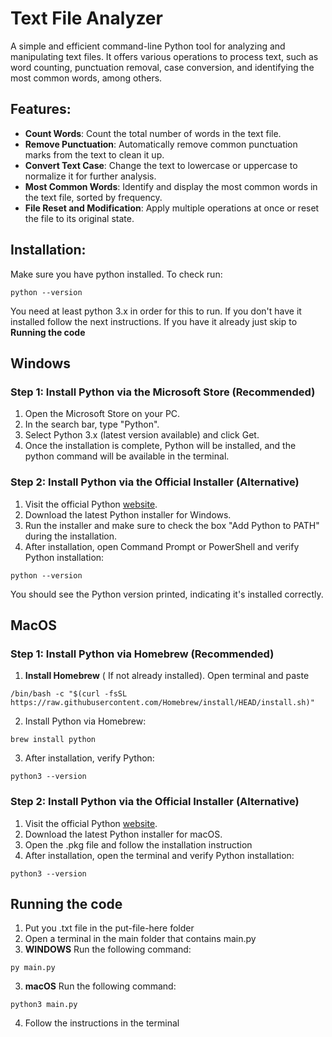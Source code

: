 # Text File Analyzer

A simple and efficient command-line Python tool for analyzing and manipulating text files. It offers various operations to process text, such as word counting, punctuation removal, case conversion, and identifying the most common words, among others.

## Features:
- **Count Words**: Count the total number of words in the text file.
- **Remove Punctuation**: Automatically remove common punctuation marks from the text to clean it up.
- **Convert Text Case**: Change the text to lowercase or uppercase to normalize it for further analysis.
- **Most Common Words**: Identify and display the most common words in the text file, sorted by frequency.
- **File Reset and Modification**: Apply multiple operations at once or reset the file to its original state.

## Installation:

Make sure you have python installed. To check run:
```
python --version
```
You need at least python 3.x in order for this to run.
If you don't have it installed follow the next instructions.
If you have it already just skip to **Running the code**

## Windows

### **Step 1: Install Python via the Microsoft Store (Recommended)**

1. Open the Microsoft Store on your PC.
2. In the search bar, type "Python".
3. Select Python 3.x (latest version available) and click Get.
4. Once the installation is complete, Python will be installed, and the python command will be available in the terminal.

### **Step 2: Install Python via the Official Installer (Alternative)**
1. Visit the official Python [website](https://www.python.org/downloads/).
2. Download the latest Python installer for Windows.
3. Run the installer and make sure to check the box "Add Python to PATH" during the installation.
4. After installation, open Command Prompt or PowerShell and verify Python installation:
```
python --version
```
You should see the Python version printed, indicating it's installed correctly.

## MacOS

### **Step 1: Install Python via Homebrew (Recommended)**
1. **Install Homebrew** ( If not already installed). Open terminal and paste
```
/bin/bash -c "$(curl -fsSL https://raw.githubusercontent.com/Homebrew/install/HEAD/install.sh)"
```
2. Install Python via Homebrew:
```
brew install python
```
3. After installation, verify Python:
```
python3 --version
```
### **Step 2: Install Python via the Official Installer (Alternative)**
1. Visit the official Python [website](https://www.python.org/downloads/).
2. Download the latest Python installer for macOS.
3. Open the .pkg file and follow the installation instruction
4. After installation, open the terminal and verify Python installation:
```
python3 --version
```

## Running the code
1. Put you .txt file in the put-file-here folder
2. Open a terminal in the main folder that contains main.py
3. **WINDOWS** Run the following command:
```
py main.py
```
3. **macOS** Run the following command:
```
python3 main.py
```
4. Follow the instructions in the terminal
